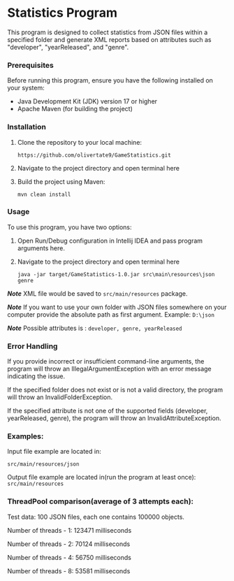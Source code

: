 # Statistics Program

This program is designed to collect statistics from JSON files within a specified folder and generate XML reports based on attributes such as "developer", "yearReleased", and "genre".

### Prerequisites

Before running this program, ensure you have the following installed on your system:

* Java Development Kit (JDK) version 17 or higher
* Apache Maven (for building the project)

### Installation

1. Clone the repository to your local machine:

    `https://github.com/olivertate9/GameStatistics.git`
2. Navigate to the project directory and open terminal here

3. Build the project using Maven:

   `mvn clean install`

### Usage

To use this program, you have two options:

1. Open Run/Debug configuration in Intellij IDEA and pass program arguments here.

2. Navigate to the project directory and open terminal here

   `java -jar target/GameStatistics-1.0.jar src\main\resources\json genre`

**_Note_** XML file would be saved to `src/main/resources` package.

**_Note_** If you want to use your own folder with JSON files somewhere on your computer provide the absolute path as first argument. Example: `D:\json`

**_Note_** Possible attributes is : `developer, genre, yearReleased`

### Error Handling

If you provide incorrect or insufficient command-line arguments, the program will throw an IllegalArgumentException with an error message indicating the issue.

If the specified folder does not exist or is not a valid directory, the program will throw an InvalidFolderException.

If the specified attribute is not one of the supported fields (developer, yearReleased, genre), the program will throw an InvalidAttributeException.

### Examples:
Input file example are located in:

`src/main/resources/json`

Output file example are located in(run the program at least once):
`src/main/resources`


### ThreadPool comparison(average of 3 attempts each):
Test data: 100 JSON files, each one contains 100000 objects.

Number of threads - 1: 123471 milliseconds

Number of threads - 2: 70124 milliseconds

Number of threads - 4: 56750 milliseconds

Number of threads - 8: 53581 milliseconds
